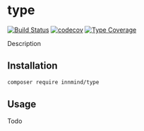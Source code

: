 # type

[![Build Status](https://github.com/innmind/type/workflows/CI/badge.svg?branch=main)](https://github.com/innmind/type/actions?query=workflow%3ACI)
[![codecov](https://codecov.io/gh/innmind/type/branch/develop/graph/badge.svg)](https://codecov.io/gh/innmind/type)
[![Type Coverage](https://shepherd.dev/github/innmind/type/coverage.svg)](https://shepherd.dev/github/innmind/type)

Description

## Installation

```sh
composer require innmind/type
```

## Usage

Todo
